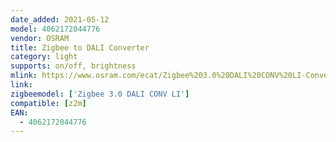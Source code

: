 ```yaml
---
date_added: 2021-05-12
model: 4062172044776
vendor: OSRAM
title: Zigbee to DALI Converter
category: light
supports: on/off, brightness
mlink: https://www.osram.com/ecat/Zigbee%203.0%20DALI%20CONV%20LI-Converters-Components-Light%20management%20systems-Digital%20Systems/com/en/GPS01_3152271/ZMP_3141394/
link: 
zigbeemodel: ['Zigbee 3.0 DALI CONV LI']
compatible: [z2m]
EAN:
  - 4062172044776
---
```


